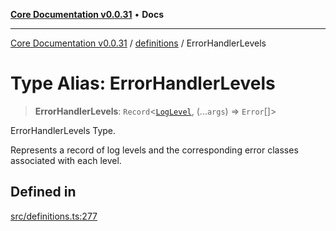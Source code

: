 [**Core Documentation v0.0.31**](../../README.md) • **Docs**

***

[Core Documentation v0.0.31](../../modules.md) / [definitions](../README.md) / ErrorHandlerLevels

# Type Alias: ErrorHandlerLevels

> **ErrorHandlerLevels**: `Record`\<[`LogLevel`](../enumerations/LogLevel.md), (...`args`) => `Error`[]\>

ErrorHandlerLevels Type.

Represents a record of log levels and the corresponding error classes associated with each level.

## Defined in

[src/definitions.ts:277](https://github.com/stonemjs/core/blob/063868c8035bce8a9a9b73263c757aec9b0c12c8/src/definitions.ts#L277)
